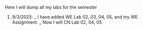 Here I will dump all my labs for the semester

1. 9/3/2025:
   _ I have added WE Lab 02, 03, 04, 05, and my WE Assignment.
   _ Now I will CN Lab 02, 04, 05
